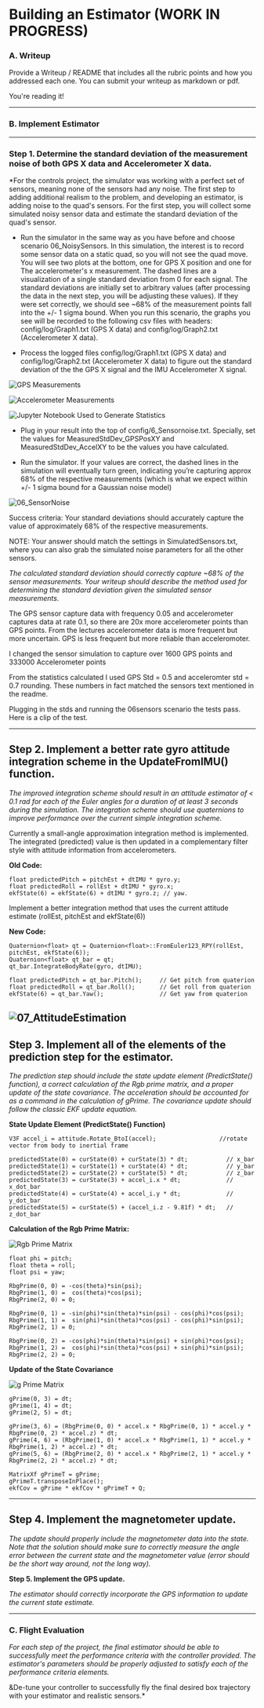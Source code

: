 
# Building an Estimator (WORK IN PROGRESS)

### A. Writeup

Provide a Writeup / README that includes all the rubric points and how you addressed each one. You can submit your writeup as markdown or pdf.

You're reading it!

---
### B. Implement Estimator
---
### Step 1. Determine the standard deviation of the measurement noise of both GPS X data and Accelerometer X data.

*For the controls project, the simulator was working with a perfect set of sensors, meaning none of the sensors had any noise. The first step to adding additional realism to the problem, and developing an estimator, is adding noise to the quad's sensors. For the first step, you will collect some simulated noisy sensor data and estimate the standard deviation of the quad's sensor.

 - Run the simulator in the same way as you have before and choose scenario 06_NoisySensors. In this simulation, the interest is to record some sensor data on a static quad, so you will not see the quad move. You will see two plots at the bottom, one for GPS X position and one for The accelerometer's x measurement. The dashed lines are a visualization of a single standard deviation from 0 for each signal. The standard deviations are initially set to arbitrary values (after processing the data in the next step, you will be adjusting these values). If they were set correctly, we should see ~68% of the measurement points fall into the +/- 1 sigma bound. When you run this scenario, the graphs you see will be recorded to the following csv files with headers: config/log/Graph1.txt (GPS X data) and config/log/Graph2.txt (Accelerometer X data).

 - Process the logged files config/log/Graph1.txt (GPS X data) and config/log/Graph2.txt (Accelerometer X data) to figure out the standard deviation of the the GPS X signal and the IMU Accelerometer X signal.

![GPS Measurements](./images/GPS%20Measurements.png)  
 
![Accelerometer Measurements](./images/Accelerometer%20Measurements.png)  

![Jupyter Notebook Used to Generate Statistics](./GPS_Accelerometer_Measurements.ipynb)

 - Plug in your result into the top of config/6_Sensornoise.txt. Specially, set the values for MeasuredStdDev_GPSPosXY and MeasuredStdDev_AccelXY to be the values you have calculated.

 - Run the simulator. If your values are correct, the dashed lines in the simulation will eventually turn green, indicating you’re capturing approx 68% of the respective measurements (which is what we expect within +/- 1 sigma bound for a Gaussian noise model)

![06_SensorNoise](./images/06_SensorNoise.gif)  

Success criteria: Your standard deviations should accurately capture the value of approximately 68% of the respective measurements.

NOTE: Your answer should match the settings in SimulatedSensors.txt, where you can also grab the simulated noise parameters for all the other sensors.

*The calculated standard deviation should correctly capture ~68% of the sensor measurements. Your writeup should describe the method used for determining the standard deviation given the simulated sensor measurements.*  

The GPS sensor capture data with frequency 0.05 and accelerometer captures data at rate 0.1, so there are 20x more accelerometer points than GPS points.  From the lectures accelerometer data is more frequent but more uncertain.  GPS is less frequent but more reliable than acceleromoter.

I changed the sensor simulation to capture over 1600 GPS points and 333000 Accelerometer points


From the statistics calculated I used GPS Std = 0.5 and acceleromter std = 0.7 rounding.  These numbers in fact matched the sensors text mentioned in the readme.

Plugging in the stds and running the 06sensors scenario the tests pass.  Here is a clip of the test.

---
## Step 2. Implement a better rate gyro attitude integration scheme in the UpdateFromIMU() function.  

*The improved integration scheme should result in an attitude estimator of < 0.1 rad for each of the Euler angles for a duration of at least 3 seconds during the simulation. The integration scheme should use quaternions to improve performance over the current simple integration scheme.*  

Currently a small-angle approximation integration method is implemented.  The integrated (predicted) value is then updated in a complementary filter style with attitude information from accelerometers.
  
**Old Code:**  

    float predictedPitch = pitchEst + dtIMU * gyro.y;
    float predictedRoll = rollEst + dtIMU * gyro.x;
    ekfState(6) = ekfState(6) + dtIMU * gyro.z;	// yaw. 

Implement a better integration method that uses the current attitude estimate (rollEst, pitchEst and ekfState(6))

**New Code:**  
  
    Quaternion<float> qt = Quaternion<float>::FromEuler123_RPY(rollEst, pitchEst, ekfState(6));
    Quaternion<float> qt_bar = qt;
    qt_bar.IntegrateBodyRate(gyro, dtIMU);   

    float predictedPitch = qt_bar.Pitch();     // Get pitch from quaterion
    float predictedRoll = qt_bar.Roll();       // Get roll from quaterion
    ekfState(6) = qt_bar.Yaw();                // Get yaw from quaterion  

![07_AttitudeEstimation](./images/07_AttitudeEstimation.gif)  
---
## Step 3. Implement all of the elements of the prediction step for the estimator.  

*The prediction step should include the state update element (PredictState() function), a correct calculation of the Rgb prime matrix, and a proper update of the state covariance. The acceleration should be accounted for as a command in the calculation of gPrime. The covariance update should follow the classic EKF update equation.*  

**State Update Element (PredictState() Function)**  

    V3F accel_i = attitude.Rotate_BtoI(accel);                  //rotate vector from body to inertial frame

    predictedState(0) = curState(0) + curState(3) * dt;           // x_bar
    predictedState(1) = curState(1) + curState(4) * dt;           // y_bar
    predictedState(2) = curState(2) + curState(5) * dt;           // z_bar
    predictedState(3) = curState(3) + accel_i.x * dt;             // x_dot_bar
    predictedState(4) = curState(4) + accel_i.y * dt;             // y_dot_bar
    predictedState(5) = curState(5) + (accel_i.z - 9.81f) * dt;   // z_dot_bar

**Calculation of the Rgb Prime Matrix:**  

![Rgb Prime Matrix](./images/RgbPrime.PNG)  

    float phi = pitch;
    float theta = roll;
    float psi = yaw;

    RbgPrime(0, 0) = -cos(theta)*sin(psi);
    RbgPrime(1, 0) =  cos(theta)*cos(psi);
    RbgPrime(2, 0) = 0;

    RbgPrime(0, 1) = -sin(phi)*sin(theta)*sin(psi) - cos(phi)*cos(psi);
    RbgPrime(1, 1) =  sin(phi)*sin(theta)*cos(psi) - cos(phi)*sin(psi);
    RbgPrime(2, 1) = 0;

    RbgPrime(0, 2) = -cos(phi)*sin(theta)*sin(psi) + sin(phi)*cos(psi);
    RbgPrime(1, 2) =  cos(phi)*sin(theta)*cos(psi) + sin(phi)*sin(psi);
    RbgPrime(2, 2) = 0;


**Update of the State Covariance**  

![g Prime Matrix](./images/gPrime.PNG)  

    gPrime(0, 3) = dt;
    gPrime(1, 4) = dt;
    gPrime(2, 5) = dt;

    gPrime(3, 6) = (RbgPrime(0, 0) * accel.x * RbgPrime(0, 1) * accel.y * RbgPrime(0, 2) * accel.z) * dt;
    gPrime(4, 6) = (RbgPrime(1, 0) * accel.x * RbgPrime(1, 1) * accel.y * RbgPrime(1, 2) * accel.z) * dt;
    gPrime(5, 6) = (RbgPrime(2, 0) * accel.x * RbgPrime(2, 1) * accel.y * RbgPrime(2, 2) * accel.z) * dt;

    MatrixXf gPrimeT = gPrime;
    gPrimeT.transposeInPlace();
    ekfCov = gPrime * ekfCov * gPrimeT + Q;

---
## Step 4. Implement the magnetometer update.  

*The update should properly include the magnetometer data into the state. Note that the solution should make sure to correctly measure the angle error between the current state and the magnetometer value (error should be the short way around, not the long way).*  

**Step 5. Implement the GPS update.**

*The estimator should correctly incorporate the GPS information to update the current state estimate.*  

--- 
### C. Flight Evaluation

*For each step of the project, the final estimator should be able to successfully meet the performance criteria with the controller provided. The estimator's parameters should be properly adjusted to satisfy each of the performance criteria elements.*  

&De-tune your controller to successfully fly the final desired box trajectory with your estimator and realistic sensors.*  

